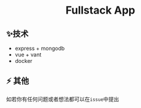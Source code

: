 <h1 align="center">Fullstack App</h1>

<!-- <div align="center">

[![Travis (.org)](https://img.shields.io/travis/mintsweet/practice.svg?style=flat-square)](https://github.com/mintsweet/practice)
[![Codecov](https://img.shields.io/codecov/c/github/mintsweet/practice/master.svg?style=flat-square)](https://codecov.io/gh/mintsweet/practice)
[![GitHub issues](https://img.shields.io/github/issues/mintsweet/practice.svg?style=flat-square)](https://github.com/mintsweet/practice/issues)
[![GitHub license](https://img.shields.io/github/license/mintsweet/practice.svg?style=flat-square)](https://github.com/mintsweet/practice/blob/master/LICENSE)
[![Juejin](https://img.shields.io/badge/juejin-@青湛-007fff.svg?style=flat-square)](https://juejin.im/user/5a2f536e6fb9a0451e3fc3a5)
[![Segmentfault](https://img.shields.io/badge/segmentfault-@青湛-009A61.svg?style=flat-square)](https://segmentfault.com/u/qingzhan)

</div> -->

## ✨技术

  - express + mongodb
  - vue + vant
  - docker

<!-- ## 🔥  -->


## ⚡ 其他

如若你有任何问题或者想法都可以在`issue`中提出
